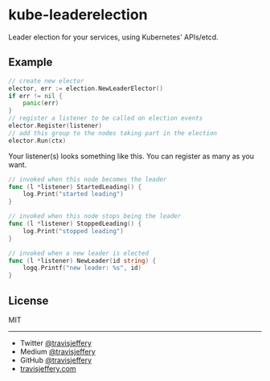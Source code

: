 # kube-leaderelection

Leader election for your services, using Kubernetes' APIs/etcd.

## Example

``` go
// create new elector
elector, err := election.NewLeaderElector()
if err != nil {
	panic(err)
}
// register a listener to be called on election events
elector.Register(listener)
// add this group to the nodes taking part in the election
elector.Run(ctx)
```

Your listener(s) looks something like this. You can register as many as you want.

``` go
// invoked when this node becomes the leader
func (l *listener) StartedLeading() {
	log.Print("started leading")
}

// invoked when this node stops being the leader
func (l *listener) StoppedLeading() {
	log.Print("stopped leading")
}

// invoked when a new leader is elected
func (l *listener) NewLeader(id string) {
	logq.Printf("new leader: %s", id)
}

```

## License

MIT

---

- Twitter [@travisjeffery](https://twitter.com/travisjeffery)
- Medium [@travisjeffery](https://medium.com/@travisjeffery)
- GitHub [@travisjeffery](https://github.com/travisjeffery)
- [travisjeffery.com](http://travisjeffery.com)
